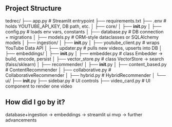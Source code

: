 ## Project Structure

tedrec/
├── app.py                  # Streamlit entrypoint
├── requirements.txt
├── .env                    # holds YOUTUBE_API_KEY, DB path, etc.
│
├── core/
│   ├── __init__.py
│   ├── config.py           # loads env vars, constants
│   ├── database.py         # DB connection + migrations
│   ├── models.py           # ORM-style dataclasses or SQLAlchemy models
│
├── ingestion/
│   ├── __init__.py
│   ├── youtube_client.py   # wraps YouTube Data API
│   ├── updater.py          # pulls new videos, upserts into DB
│
├── embeddings/
│   ├── __init__.py
│   ├── embedder.py         # class Embedder -> build, encode, persist
│   ├── vector_store.py     # class VectorStore -> search (faiss/sklearn)
│
├── recommender/
│   ├── __init__.py
│   ├── content_based.py    # ContentRecommender
│   ├── collaborative.py    # CollaborativeRecommender
│   ├── hybrid.py           # HybridRecommender
│
└── ui/
    ├── __init__.py
    ├── sidebar.py          # UI controls
    ├── video_card.py       # UI component to render one video


## How did I go by it?
database+ingestion -> embeddings -> streamlit ui mvp -> further advancements